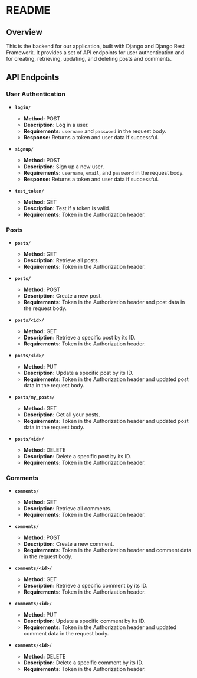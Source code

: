 # README

## Overview
This is the backend for our application, built with Django and Django Rest Framework. It provides a set of API endpoints for user authentication and for creating, retrieving, updating, and deleting posts and comments.

## API Endpoints

### User Authentication
- **`login/`** 
  - **Method:** POST
  - **Description:** Log in a user.
  - **Requirements:** `username` and `password` in the request body.
  - **Response:** Returns a token and user data if successful.

- **`signup/`** 
  - **Method:** POST
  - **Description:** Sign up a new user.
  - **Requirements:** `username`, `email`, and `password` in the request body.
  - **Response:** Returns a token and user data if successful.

- **`test_token/`**
  - **Method:** GET
  - **Description:** Test if a token is valid.
  - **Requirements:** Token in the Authorization header.

### Posts
- **`posts/`**
  - **Method:** GET
  - **Description:** Retrieve all posts.
  - **Requirements:** Token in the Authorization header.

- **`posts/`**
  - **Method:** POST
  - **Description:** Create a new post.
  - **Requirements:** Token in the Authorization header and post data in the request body.

- **`posts/<id>/`**
  - **Method:** GET
  - **Description:** Retrieve a specific post by its ID.
  - **Requirements:** Token in the Authorization header.

- **`posts/<id>/`**
  - **Method:** PUT
  - **Description:** Update a specific post by its ID.
  - **Requirements:** Token in the Authorization header and updated post data in the request body.

- **`posts/my_posts/`**
  - **Method:** GET
  - **Description:** Get all your posts.
  - **Requirements:** Token in the Authorization header and updated post data in the request body.

- **`posts/<id>/`**
  - **Method:** DELETE
  - **Description:** Delete a specific post by its ID.
  - **Requirements:** Token in the Authorization header.

### Comments
- **`comments/`**
  - **Method:** GET
  - **Description:** Retrieve all comments.
  - **Requirements:** Token in the Authorization header.

- **`comments/`**
  - **Method:** POST
  - **Description:** Create a new comment.
  - **Requirements:** Token in the Authorization header and comment data in the request body.

- **`comments/<id>/`**
  - **Method:** GET
  - **Description:** Retrieve a specific comment by its ID.
  - **Requirements:** Token in the Authorization header.

- **`comments/<id>/`**
  - **Method:** PUT
  - **Description:** Update a specific comment by its ID.
  - **Requirements:** Token in the Authorization header and updated comment data in the request body.

- **`comments/<id>/`**
  - **Method:** DELETE
  - **Description:** Delete a specific comment by its ID.
  - **Requirements:** Token in the Authorization header.
